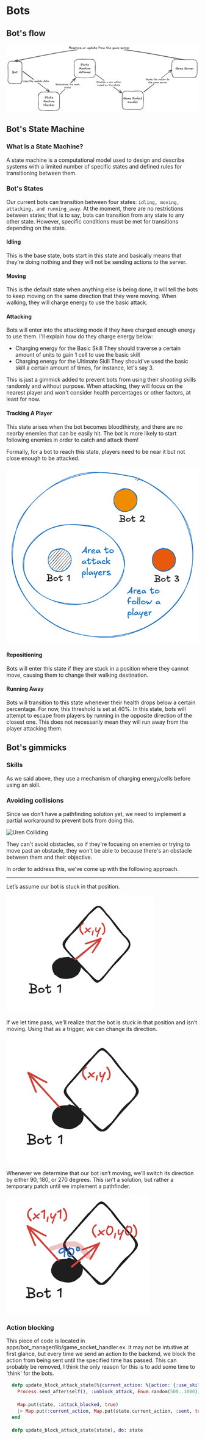 # Bots

## Bot's flow

![Image showing the workflow of any bot](bots_flow.png)

## Bot's State Machine

### What is a State Machine?

A state machine is a computational model used to design and describe systems with a limited number of specific states and defined rules for transitioning between them.


### Bot's States

Our current bots can transition between four states: `idling, moving, attacking, and running_away`. At the moment, there are no restrictions between states; that is to say, bots can transition from any state to any other state. However, specific conditions must be met for transitions depending on the state.

#### Idling

This is the base state, bots start in this state and basically means that they're doing nothing and they will not be sending actions to the server.

#### Moving

This is the default state when anything else is being done, it will tell the bots to keep moving on the same direction that they were moving.
When walking, they will charge energy to use the basic attack.

#### Attacking

Bots will enter into the attacking mode if they have charged enough energy to use them. I'll explain how do they charge energy below:

- Charging energy for the Basic Skill
    They should traverse a certain amount of units to gain 1 cell to use the basic skill
- Charging energy for the Ultimate Skill
    They should've used the basic skill a certain amount of times, for instance, let's say 3.

This is just a gimmick added to prevent bots from using their shooting skills randomly and without purpose. 
When attacking, they will focus on the nearest player and won't consider health percentages or other factors, at least for now.

#### Tracking A Player

This state arises when the bot becomes bloodthirsty, and there are no nearby enemies that can be easily hit. The bot is more likely to start following enemies in order to catch and attack them!

Formally, for a bot to reach this state, players need to be near it but not close enough to be attacked.

![aggresive areas](bots_aggresive_areas.png)

#### Repositioning

Bots will enter this state if they are stuck in a position where they cannot move, causing them to change their walking destination.

#### Running Away

Bots will transition to this state whenever their health drops below a certain percentage. For now, this threshold is set at 40%. In this state, bots will attempt to escape from players by running in the opposite direction of the closest one. This does not necessarily mean they will run away from the player attacking them.


## Bot's gimmicks

### Skills 

As we said above, they use a mechanism of charging energy/cells before using an skill.


### Avoiding collisions

Since we don’t have a pathfinding solution yet, we need to implement a partial workaround to prevent bots from doing this.

![Uren Colliding](bots_colliding.gif)

They can't avoid obstacles, so if they're focusing on enemies or trying to move past an obstacle, they won't be able to because there's an obstacle between them and their objective.

In order to address this, we’ve come up with the following approach.

--- 

Let’s assume our bot is stuck in that position.

![BotPath01](bot_path_01.png)

If we let time pass, we’ll realize that the bot is stuck in that position and isn’t moving. 
Using that as a trigger, we can change its direction.

![BotPath01](bot_path_02.png)

Whenever we determine that our bot isn’t moving, we’ll switch its direction by either 90, 180, or 270 degrees. This isn’t a solution, but rather a temporary patch until we implement a pathfinder.

![BotPath01](bot_path_03.png)


### Action blocking

This piece of code is located in apps/bot_manager/lib/game_socket_handler.ex. It may not be intuitive at first glance, but every time we send an action to the backend, we block the action from being sent until the specified time has passed. This can probably be removed, I think the only reason for this is to add some time to 'think' for the bots.

```elixir
  defp update_block_attack_state(%{current_action: %{action: {:use_skill, _, _}, sent: false}} = state) do
    Process.send_after(self(), :unblock_attack, Enum.random(500..1000))

    Map.put(state, :attack_blocked, true)
    |> Map.put(:current_action, Map.put(state.current_action, :sent, true))
  end

  defp update_block_attack_state(state), do: state
```
